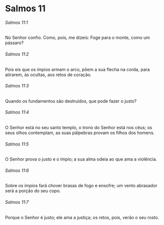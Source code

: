 # Salmos 11

###### Salmos 11:1

No Senhor confio. Como, pois, me dizeis: Foge para o monte, como um pássaro?

###### Salmos 11:2

Pois eis que os ímpios armam o arco, põem a sua flecha na corda, para atirarem, às ocultas, aos retos de coração.

###### Salmos 11:3

Quando os fundamentos são destruídos, que pode fazer o justo?

###### Salmos 11:4

O Senhor está no seu santo templo, o trono do Senhor está nos céus; os seus olhos contemplam, as suas pálpebras provam os filhos dos homens.

###### Salmos 11:5

O Senhor prova o justo e o ímpio; a sua alma odeia ao que ama a violência.

###### Salmos 11:6

Sobre os ímpios fará chover brasas de fogo e enxofre; um vento abrasador será a porção do seu copo.

###### Salmos 11:7

Porque o Senhor é justo; ele ama a justiça; os retos, pois, verão o seu rosto.

